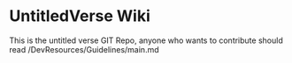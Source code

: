 # UntitledVerse Wiki
This is the untitled verse GIT Repo, anyone who wants to contribute should read /DevResources/Guidelines/main.md
